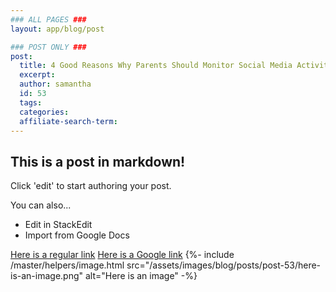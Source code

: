 ```yaml
---
### ALL PAGES ###
layout: app/blog/post

### POST ONLY ###
post:
  title: 4 Good Reasons Why Parents Should Monitor Social Media Activities of Their Kids
  excerpt: 
  author: samantha
  id: 53
  tags: 
  categories: 
  affiliate-search-term: 
---
```

## This is a post in markdown! 
Click 'edit' to start authoring your post. 

You can also... 
- Edit in StackEdit 
- Import from Google Docs 

[Here is a regular link](https://itwcreativeworks.com) 
[Here is a Google link](https://www.google.com/url?q=https://itwcreativeworks.com) 
{%- include /master/helpers/image.html src="/assets/images/blog/posts/post-53/here-is-an-image.png" alt="Here is an image" -%}
